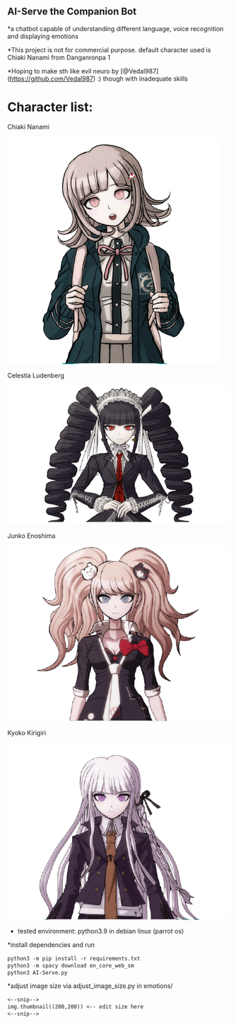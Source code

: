 ## AI-Serve the Companion Bot
*a chatbot capable of understanding different language, voice recognition and displaying emotions

*This project is not for commercial purpose. default character used is Chiaki Nanami from Danganronpa 1

*Hoping to make sth like evil neuro by [@Vedal987] (https://github.com/Vedal987) :) though with inadequate skills 

# Character list:

Chiaki Nanami

<img src="original-size-image/Chiaki Nanami/normal.png">

Celestia Ludenberg

<img src="original-size-image/Celestia Ludenberg/normal.png">

Junko Enoshima

<img src="original-size-image/Junko Enoshima/normal.png">

Kyoko Kirigiri

<img src="original-size-image/Kyoko Kirigiri/normal.png">

- tested environment: python3.9 in debian linux (parrot os)

*install dependencies and run

    python3 -m pip install -r requirements.txt
    python3 -m spacy download en_core_web_sm
    python3 AI-Serve.py

*adjust image size via adjust_image_size.py in emotions/

    <--snip-->
    img.thumbnail((200,200)) <-- edit size here
    <--snip-->
